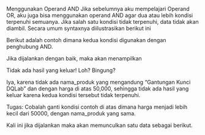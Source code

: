 Menggunakan Operand AND
Jika sebelumnya aku mempelajari Operand OR, aku juga bisa menggunakan operand AND agar dua atau lebih kondisi terpenuhi semuanya. Jika salah satu kondisi tidak terpenuhi, data tidak akan diambil. Secara umum syntaxnya diilustrasikan berikut ini



 

Berikut adalah contoh dimana kedua kondisi digunakan dengan penghubung AND.



Jika dijalankan dengan baik, maka akan menampilkan



Tidak ada hasil yang keluar! Loh? Bingung? 

Iya, karena tidak ada nama_produk yang mengandung “Gantungan Kunci DQLab” dan dengan harga di atas 50,000, sehingga tidak ada hasil yang keluar karena kedua kondisi tersebut tidak terpenuhi.

 

Tugas:
Cobalah ganti kondisi contoh di atas dimana harga menjadi lebih kecil dari 50000, dengan nama_produk yang sama.

Kali ini jika dijalankan maka akan memunculkan satu data sebagai berikut.